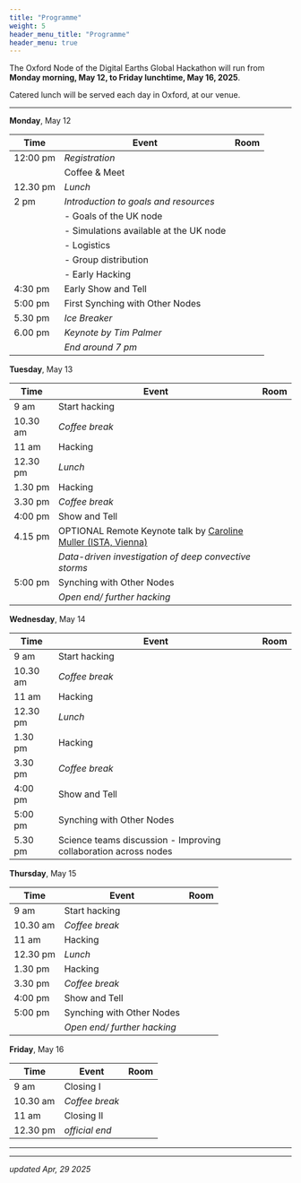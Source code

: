 ```yaml
---
title: "Programme"
weight: 5
header_menu_title: "Programme"
header_menu: true
---
```

The Oxford Node of the Digital Earths Global Hackathon will run from **Monday morning, May 12, to Friday lunchtime, May 16, 2025**.

Catered lunch will be served each day in Oxford, at our venue.


---


**Monday**, May 12

| Time | Event | Room |
|------|-------|------|
| 12:00 pm | *Registration*|      |
|      | Coffee & Meet   | |
| 12.30 pm | *Lunch* | |
| 2 pm | *Introduction to goals and resources*|     |
|      | - Goals of the UK node  |         |
|      | - Simulations available at the UK node  |         |
|      | - Logistics             |         |
|      | - Group distribution    |         |
|      | - Early Hacking    |         |
| 4:30 pm  | Early Show and Tell    |         |
| 5:00 pm  | First Synching with Other Nodes |         |
| 5.30 pm | *Ice Breaker*        |  |
| 6.00 pm | *Keynote by Tim Palmer*        |  |
| | *End around 7 pm* |


**Tuesday**, May 13

|  Time    | Event | Room |
|----------|-------|------|
|     9 am | Start hacking     |   |
| 10.30 am | *Coffee break*    |  |
|    11 am | Hacking           |         |
| 12.30 pm | *Lunch* | |
|  1.30 pm |  Hacking          |         |
|  3.30 pm | *Coffee break*    | |
|  4:00 pm | Show and Tell    |         |
|  4.15 pm | OPTIONAL Remote Keynote talk by [Caroline Muller (ISTA, Vienna)](https://ist.ac.at/en/research/muller-group/) |  |
|          |  *Data-driven investigation of deep convective storms* |
| 5:00 pm  | Synching with Other Nodes |         |
| | *Open end/ further hacking* |

**Wednesday**, May 14

|  Time    | Event | Room |
|----------|-------|------|
|     9 am | Start hacking     |   |
| 10.30 am | *Coffee break*    |  |
|    11 am | Hacking      |         |
| 12.30 pm | *Lunch* | |
|  1.30 pm | Hacking           |         |
|  3.30 pm | *Coffee break*    |  |
|  4:00 pm | Show and Tell    |         |
|  5:00 pm | Synching with Other Nodes |         |
|  5.30 pm | Science teams discussion - Improving collaboration across nodes | |

**Thursday**, May 15

|  Time    | Event | Room |
|----------|-------|------|
|     9 am | Start hacking     |   |
| 10.30 am | *Coffee break*    |  |
|    11 am | Hacking      |         |
| 12.30 pm | *Lunch* | |
|  1.30 pm |  Hacking          |         |
|  3.30 pm | *Coffee break*    |  |
|  4:00 pm | Show and Tell    |         |
|  5:00 pm | Synching with Other Nodes |         |
| | *Open end/ further hacking* |

**Friday**, May 16

|  Time    | Event | Room |
|----------|-------|------|
|     9 am | Closing I         |  |
| 10.30 am | *Coffee break*    |  |
|    11 am | Closing II        |  |
| 12.30 pm | *official end*    | |

---

---

*updated Apr, 29 2025*
